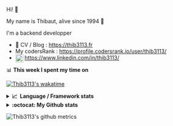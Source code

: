 Hi! 👋

My name is Thibaut, alive since 1994 🍷

I'm a backend developper

-   📝 CV / Blog : https://thib3113.fr
-   My codersRank : https://profile.codersrank.io/user/thib3113/
-   <a href="https://www.linkedin.com/in/thib3113/"><img align="left" alt="Thib3113's Linkedin" width="21px" src="https://img.icons8.com/color/48/linkedin.png" /></a> https://www.linkedin.com/in/thib3113/

📊 **This week I spent my time on**

[![Thib3113's wakatime](https://github-readme-stats.vercel.app/api/wakatime?username=thib3113&layout=default&theme=dracula&langs_count=6&hide_title=true&hide_border=true)](https://wakatime.com/@thib3113)

<details>
  <summary><b>📈&nbsp;&nbsp;Language&nbsp;/&nbsp;Framework stats</b></summary>
  <br/>  
  <a href='https://profile.codersrank.io/user/thib3113/'>
  <img src='http://cr-skills-chart-widget.azurewebsites.net/api/api?username=thib3113&padding=30&skills=php,batchfile,javascript,less,mysql,reactjs,scss,shell,typescript,vue'>
  </a>
</details>

<details>
  <summary><b>:octocat: My Github stats</b></summary>
  <br/>  
  
  <img src="https://github-readme-stats.vercel.app/api?username=thib3113&theme=dracula&show_icons=true&" alt="Thib3113's GitHub stats" />

<!--START_SECTION:activity-->

1. 🗣 Commented on [#166](https://github.com/beaugunderson/ip-address/issues/166#issuecomment-1733419285) in [beaugunderson/ip-address](https://github.com/beaugunderson/ip-address)
2. 🗣 Commented on [#354](https://github.com/moleculerjs/moleculer-db/pull/354#issuecomment-1733335547) in [moleculerjs/moleculer-db](https://github.com/moleculerjs/moleculer-db)
3. 🗣 Commented on [#646](https://github.com/thib3113/unifi-client/issues/646#issuecomment-1732645639) in [thib3113/unifi-client](https://github.com/thib3113/unifi-client)
4. 🗣 Commented on [#646](https://github.com/thib3113/unifi-client/issues/646#issuecomment-1732584813) in [thib3113/unifi-client](https://github.com/thib3113/unifi-client)
5. 🔓 Reopened issue [#646](https://github.com/thib3113/unifi-client/issues/646) in [thib3113/unifi-client](https://github.com/thib3113/unifi-client)
 <!--END_SECTION:activity-->

</details>

![Thib3113's github metrics](https://gist.githubusercontent.com/thib3113/83a96e16f8bca103f1b0e376186c66ec/raw/github-metrics.svg)
